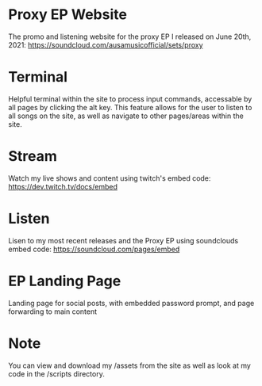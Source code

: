 # Proxy EP Website
The promo and listening website for the proxy EP I released on June 20th, 2021:
https://soundcloud.com/ausamusicofficial/sets/proxy

# Terminal 
Helpful terminal within the site to process input commands, accessable by all pages by clicking the alt key. This feature allows for the user to listen to all songs on the site, as well as navigate to other pages/areas within the site.

# Stream 
Watch my live shows and content using twitch's embed code:
https://dev.twitch.tv/docs/embed

# Listen 
Lisen to my most recent releases and the Proxy EP using soundclouds embed code:
https://soundcloud.com/pages/embed

# EP Landing Page 
Landing page for social posts, with embedded password prompt, and page forwarding to main content

# Note
You can view and download my /assets from the site as well as look at my code in the /scripts directory.


